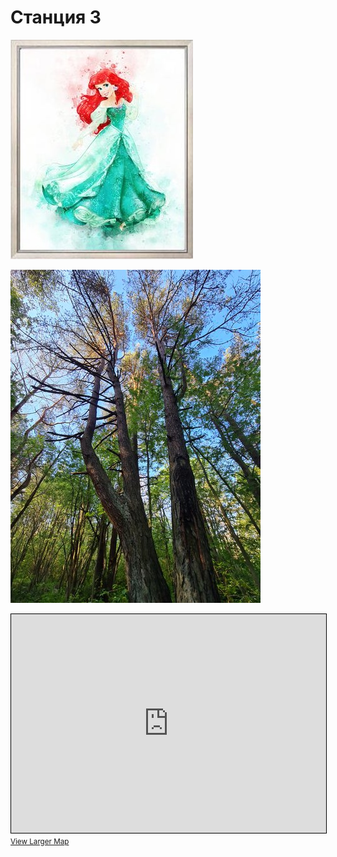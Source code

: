 <script type="javscript">if (!document.cookie.split('; ').find(row => row.startsWith('questStarted'))) { window.location.href = "404.md" }</script>

# Станция 3

![Stage 3](img/03.jpg)

![Path 3](path/03.jpg)

<iframe width="100%" height="350" frameborder="0" scrolling="no" marginheight="0" marginwidth="0" src="https://www.openstreetmap.org/export/embed.html?bbox=24.886972904205326%2C59.462932741115814%2C24.89564180374146%2C59.46675386908629&amp;layer=mapnik&amp;marker=59.46484335910343%2C24.89130735397339" style="border: 1px solid black"></iframe><br/><small><a href="https://www.openstreetmap.org/?mlat=59.46484&amp;mlon=24.89131#map=17/59.46484/24.89131&amp;layers=N">View Larger Map</a></small>

